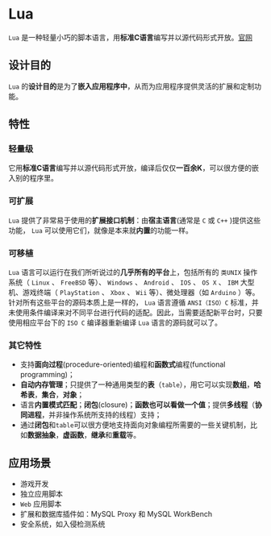 # Lua

`Lua` 是一种轻量小巧的脚本语言，用**标准C语言**编写并以源代码形式开放。[官网](http://www.lua.org/)

## 设计目的

`Lua` 的**设计目的**是为了**嵌入应用程序中**，从而为应用程序提供灵活的扩展和定制功能。

## 特性

### 轻量级

它用**标准C语言**编写并以源代码形式开放，编译后仅仅**一百余K**，可以很方便的嵌入别的程序里。

### 可扩展

`Lua` 提供了非常易于使用的**扩展接口机制**：由**宿主语言**(通常是 `C` 或 `C++` )提供这些功能， `Lua` 可以使用它们，就像是本来就**内置**的功能一样。

### 可移植

`Lua` 语言可以运行在我们所听说过的**几乎所有的平台**上，包括所有的 `类UNIX` 操作系统（ `Linux` 、 `FreeBSD` 等）、 `Windows` 、 `Android` 、 `IOS` 、 `OS X` 、 `IBM` 大型机、游戏终端（ `PlayStation` 、 `Xbox` 、 `Wii` 等）、微处理器（如 `Arduino` ）等。针对所有这些平台的源码本质上是一样的， `Lua` 语言遵循 `ANSI（ISO）C` 标准，并未使用条件编译来对不同平台进行代码的适配。因此，当需要适配新平台时，只要使用相应平台下的 `ISO C` 编译器重新编译 `Lua` 语言的源码就可以了。

### 其它特性

* 支持**面向过程**(procedure-oriented)编程和**函数式**编程(functional programming)；
* **自动内存管理**；只提供了一种通用类型的**表**（`table`），用它可以实现**数组**，**哈希表**，**集合**，**对象**；
* 语言**内置模式匹配**；**闭包**(closure)；**函数也可以看做一个值**；提供**多线程**（**协同进程**，并非操作系统所支持的线程）支持；
* 通过**闭包**和`table`可以很方便地支持面向对象编程所需要的一些关键机制，比如**数据抽象**，**虚函数**，**继承**和**重载**等。

## 应用场景

* 游戏开发
* 独立应用脚本
* `Web` 应用脚本
* 扩展和数据库插件如：MySQL Proxy 和 MySQL WorkBench
* 安全系统，如入侵检测系统
